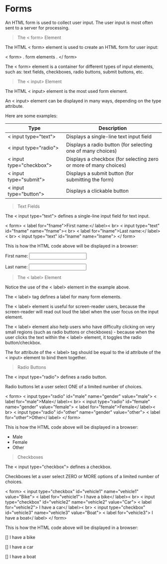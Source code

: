 # Forms

An HTML form is used to collect user input. The user input is most often sent to a server for processing.

> The < form> Element 

The HTML < form> element is used to create an HTML form for user input:

< form>
.
form elements
.
</ form>

The < form> element is a container for different types of input elements, such as: text fields, checkboxes, radio buttons, submit buttons, etc.

> The < input> Element

The HTML < input> element is the most used form element.

An < input> element can be displayed in many ways, depending on the type attribute.

Here are some examples:

Type|	Description
------|-----------
< input type="text">|	Displays a single-line text input field
< input type="radio">	|Displays a radio button (for selecting one of many choices)
< input type="checkbox">|	Displays a checkbox (for selecting zero or more of many choices)
< input type="submit">|	Displays a submit button (for submitting the form)
< input type="button">|	Displays a clickable button

> Text Fields

The < input type="text"> defines a single-line input field for text input.

< form>
  < label for="fname">First name:</ label>< br>
  < input type="text" id="fname" name="fname">< br>
  < label for="lname">Last name:</ label>< br>
  < input type="text" id="lname" name="lname">
</ form>

This is how the HTML code above will be displayed in a browser:

First name:
<input>

Last name:
<input>


> The < label> Element

Notice the use of the < label> element in the example above.

The < label> tag defines a label for many form elements.

The < label> element is useful for screen-reader users, because the screen-reader will read out loud the label when the user focus on the input element.

The < label> element also help users who have difficulty clicking on very small regions (such as radio buttons or checkboxes) - because when the user clicks the text within the < label> element, it toggles the radio button/checkbox.

The for attribute of the < label> tag should be equal to the id attribute of the < input> element to bind them together.

> Radio Buttons

The < input type="radio"> defines a radio button.

Radio buttons let a user select ONE of a limited number of choices.

< form>
  < input type="radio" id="male" name="gender" value="male">
  < label for="male">Male</ label>< br>
  < input type="radio" id="female" name="gender" value="female">
  < label for="female">Female</ label>< br>
  < input type="radio" id="other" name="gender" value="other">
  < label for="other">Other</ label>
</ form>

This is how the HTML code above will be displayed in a browser:

- Male
- Female
- Other

> Checkboxes

The < input type="checkbox"> defines a checkbox.

Checkboxes let a user select ZERO or MORE options of a limited number of choices.

< form>
  < input type="checkbox" id="vehicle1" name="vehicle1" value="Bike">
  < label for="vehicle1"> I have a bike</ label>< br>
  < input type="checkbox" id="vehicle2" name="vehicle2" value="Car">
  < label for="vehicle2"> I have a car</ label>< br>
  < input type="checkbox" id="vehicle3" name="vehicle3" value="Boat">
  < label for="vehicle3"> I have a boat</ label>
</ form>

This is how the HTML code above will be displayed in a browser:

[] I have a bike

[] I have a car

[] I have a boat
